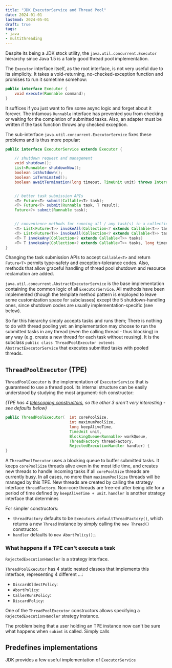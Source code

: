 ```yaml
---
title: "JDK ExecutorService and Thread Pool"
date: 2024-01-01
lastmod: 2024-05-01
draft: true
tags:
- java
- multithreading
---
```


Despite its being a JDK stock utility, the `java.util.concurrent.Executor` hierarchy since Java 1.5 is a fairly good thread pool implementation.

<!--more-->

The `Executor` interface itself, as the root interface, is not very useful due to its simplicity.
It takes a void-returning, no-checked-exception function and promises to run it sometime somehow:

```java
public interface Executor {
    void execute(Runnable command);
}
```

It suffices if you just want to fire some async logic and forget about it forever.
The infamous `Runnable` interface has prevented you from checking or waiting for the completion of submitted tasks.
Also, an adapter must be written if the task function throws any checked exception.

The sub-interface `java.util.concurrent.ExecutorService` fixes these problems and is thus more popular:

```java
public interface ExecutorService extends Executor {

    // shutdown request and management
    void shutdown();
    List<Runnable> shutdownNow();
    boolean isShutdown();
    boolean isTerminated();
    boolean awaitTermination(long timeout, TimeUnit unit) throws InterruptedException;


    // better task submission APIs
    <T> Future<T> submit(Callable<T> task);
    <T> Future<T> submit(Runnable task, T result);
    Future<?> submit(Runnable task);


    // convenience methods for running all / any task(s) in a collection, and block until all have / any has completed
    <T> List<Future<T>> invokeAll(Collection<? extends Callable<T>> tasks)                              throws InterruptedException;
    <T> List<Future<T>> invokeAll(Collection<? extends Callable<T>> tasks, long timeout, TimeUnit unit) throws InterruptedException;
    <T> T invokeAny(Collection<? extends Callable<T>> tasks)                                            throws InterruptedException, ExecutionException;
    <T> T invokeAny(Collection<? extends Callable<T>> tasks, long timeout, TimeUnit unit)               throws InterruptedException, ExecutionException, TimeoutException;
}
```

Changing the task submission APIs to accept `Callable<T>` and return `Future<T>` permits type-safety and exception-tolerance codes.
Also, methods that allow graceful handling of thread pool shutdown and resource reclamation are added.

`java.util.concurrent.AbstractExecutorService` is the base implementation containing the common logic of all `ExecutorService`.
All methods have been implemented (though the template method pattern is employed to leave some customization space for subclasses) except the 5 shutdown-handling ones, since shutdown codes are usually implementation-specific (see below).

So far this hierarchy simply accepts tasks and runs them; There is nothing to do with thread pooling yet: an implementation may choose to run the submitted tasks in any thread (even the calling thread - thus blocking) in any way (e.g. create a new thread for each task without reusing).
It is the subclass `public class ThreadPoolExecutor extends AbstractExecutorService` that executes submitted tasks with pooled threads.

## `ThreadPoolExecutor` (TPE)

`ThreadPoolExecutor` is the implementation of `ExecutorService` that is guaranteed to use a thread pool.
Its internal structure can be easily understood by studying the most argument-rich constructor:

*(TPE has 4 [telescoping constructors](https://medium.com/@modestofiguereo/design-patterns-2-the-builder-pattern-and-the-telescoping-constructor-anti-pattern-60a33de7522e), so the other 3 aren't very interesting - see defaults below)*

```java
public ThreadPoolExecutor(  int corePoolSize,
                            int maximumPoolSize,
                            long keepAliveTime,
                            TimeUnit unit,
                            BlockingQueue<Runnable> workQueue,
                            ThreadFactory threadFactory,
                            RejectedExecutionHandler handler) {
}
```

A `ThreadPoolExecutor` uses a blocking queue to buffer submitted tasks.
It keeps `corePoolSize` threads alive even in the most idle time, and creates new threads to handle incoming tasks if
all `corePoolSize` threads are currently busy. In all cases, no more than `maximumPoolSize` threads will be managed by this TPE.
New threads are created by calling the strategy interface `threadFactory`.
Non-core threads are free-ed after being idle for a period of time defined by `keepAliveTime + unit`.
`handler` is another strategy interface that determines

For simpler constructors:
- `threadFactory` defaults to be `Executors.defaultThreadFactory()`, which returns a new `Thread` instance by simply calling the `new Thread()` constructor.
- `handler` defaults to `new AbortPolicy();`.



### What happens if a TPE can't execute a task

`RejectedExecutionHandler` is a strategy interface.

`ThreadPoolExecutor` has 4 static nested classes that implements this interface, representing 4 different ...:
- `DiscardOldestPolicy`:
- `AbortPolicy`:
- `CallerRunsPolicy`:
- `DiscardPolicy`:

One of the `ThreadPoolExecutor` constructors allows specifying a `RejectedExecutionHandler` strategy instance.

The problem being that a user holding an TPE instance now can't be sure what happens when `subimt` is called.
Simply calls



<!--

So far, some problems still present:
1. There is no guarantee on which thread will be arranged to run the task.
2. There is no informaion about what happens when the thread pool is not willing to accept new tasks. -->

## Predefines implementations

JDK provides a few useful implementation of `ExecutorService`
